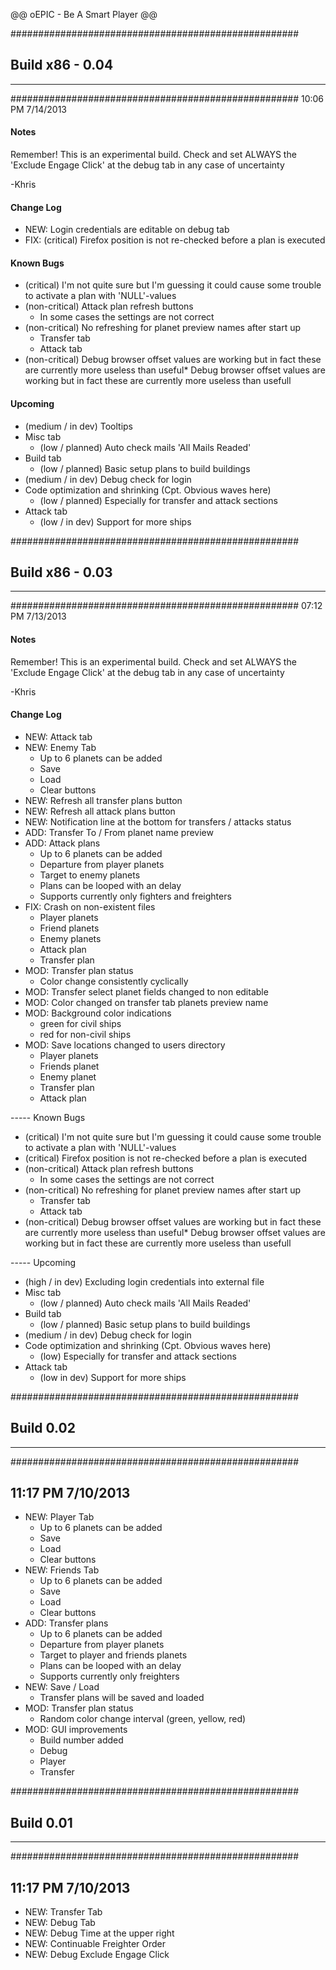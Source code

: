 @@ oEPIC - Be A Smart Player @@

####################################################
## Build x86 - 0.04
***
####################################################
10:06 PM 7/14/2013

#### Notes

Remember! This is an experimental build. Check and set ALWAYS the 'Exclude Engage Click' at the debug tab in any case of uncertainty

-Khris

#### Change Log  

* NEW: Login credentials are editable on debug tab  
* FIX: (critical) Firefox position is not re-checked before a plan is executed  

#### Known Bugs  

* (critical) I'm not quite sure but I'm guessing it could cause some trouble to activate a plan with 'NULL'-values  
* (non-critical) Attack plan refresh buttons  
  + In some cases the settings are not correct  
* (non-critical) No refreshing for planet preview names after start up  
  + Transfer tab  
  + Attack tab  
* (non-critical) Debug browser offset values are working but in fact these are currently more useless than useful* Debug browser offset values are working but in fact these are currently more useless than usefull  

#### Upcoming  

* (medium / in dev) Tooltips  
* Misc tab  
  + (low / planned) Auto check mails 'All Mails Readed'  
* Build tab  
  + (low / planned) Basic setup plans to build buildings  
* (medium / in dev) Debug check for login  
* Code optimization and shrinking (Cpt. Obvious waves here)  
  + (low / planned) Especially for transfer and attack sections  
* Attack tab  
  + (low / in dev) Support for more ships  

####################################################
## Build x86 - 0.03  
***
####################################################
07:12 PM 7/13/2013  

#### Notes  

Remember! This is an experimental build. Check and set ALWAYS the 'Exclude Engage Click' at the debug tab in any case of uncertainty

-Khris  

#### Change Log  

* NEW: Attack tab  
* NEW: Enemy Tab  
  + Up to 6 planets can be added  
  + Save  
  + Load  
  + Clear buttons  
* NEW: Refresh all transfer plans button  
* NEW: Refresh all attack plans button  
* NEW: Notification line at the bottom for transfers / attacks status  
* ADD: Transfer To / From planet name preview  
* ADD: Attack plans  
  + Up to 6 planets can be added  
  + Departure from player planets  
  + Target to enemy planets  
  + Plans can be looped with an delay  
  + Supports currently only fighters and freighters  
* FIX: Crash on non-existent files  
  + Player planets  
  + Friend planets  
  + Enemy planets  
  + Attack plan  
  + Transfer plan  
* MOD: Transfer plan status  
  + Color change consistently cyclically  
* MOD: Transfer select planet fields changed to non editable  
* MOD: Color changed on transfer tab planets preview name  
* MOD: Background color indications  
  + green for civil ships  
  + red for non-civil ships  
* MOD: Save locations changed to users directory  
  + Player planets  
  + Friends planet  
  + Enemy planet  
  + Transfer plan  
  + Attack plan  

----- Known Bugs  

* (critical) I'm not quite sure but I'm guessing it could cause some trouble to activate a plan with 'NULL'-values  
* (critical) Firefox position is not re-checked before a plan is executed  
* (non-critical) Attack plan refresh buttons  
  + In some cases the settings are not correct  
* (non-critical) No refreshing for planet preview names after start up  
  + Transfer tab  
  + Attack tab  
* (non-critical) Debug browser offset values are working but in fact these are currently more useless than useful* Debug browser offset values are working but in fact these are currently more useless than usefull  

----- Upcoming  

* (high / in dev) Excluding login credentials into external file  
* Misc tab  
  + (low / planned) Auto check mails 'All Mails Readed'  
* Build tab  
  + (low / planned) Basic setup plans to build buildings  
* (medium / in dev) Debug check for login  
* Code optimization and shrinking (Cpt. Obvious waves here)  
  + (low) Especially for transfer and attack sections  
* Attack tab  
  + (low in dev) Support for more ships  

####################################################
## Build 0.02  
***
####################################################

11:17 PM 7/10/2013  
---------------------
* NEW: Player Tab  
  + Up to 6 planets can be added  
  + Save  
  + Load  
  + Clear buttons  
* NEW: Friends Tab  
  + Up to 6 planets can be added  
  + Save  
  + Load  
  + Clear buttons  
* ADD: Transfer plans  
  + Up to 6 planets can be added  
  + Departure from player planets  
  + Target to player and friends planets  
  + Plans can be looped with an delay  
  + Supports currently only freighters  
* NEW: Save / Load  
  + Transfer plans will be saved and loaded  
* MOD: Transfer plan status  
  + Random color change interval (green, yellow, red)  
* MOD: GUI improvements  
  + Build number added  
  + Debug  
  + Player  
  + Transfer  
  
####################################################
## Build 0.01 ##
***
####################################################

11:17 PM 7/10/2013
---------------------
* NEW: Transfer Tab  
* NEW: Debug Tab  
* NEW: Debug Time at the upper right  
* NEW: Continuable Freighter Order  
* NEW: Debug Exclude Engage Click  
